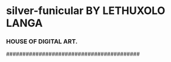 # silver-funicular BY LETHUXOLO LANGA

### HOUSE OF DIGITAL ART. ###

#########################################